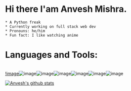 <!--
**Anv3sh/Anv3sh** is a ✨ _special_ ✨ repository because its `README.md` (this file) appears on your GitHub profile.

Here are some ideas to get you started:

- 🔭 I’m currently working on ...
- 🌱 I’m currently learning ...
- 👯 I’m looking to collaborate on ...
- 🤔 I’m looking for help with ...
- 💬 Ask me about ...
- 📫 How to reach me: ...
- 😄 Pronouns: ...
- ⚡ Fun fact: ...
-->
# Hi there I'am Anvesh Mishra.
    * A Python freak
    * Currently working on full stack web dev
    * Pronouns: he/him
    * Fun fact: I like watching anime
    
    
# Languages and Tools:
| | | | | | | |
|-----|-----|-----|-----|-----|-----|-----|
[!image](https://user-images.githubusercontent.com/51405870/121836225-af49d180-ccf0-11eb-9e6b-6153f4297d79.png)![image](https://user-images.githubusercontent.com/51405870/121836248-b7097600-ccf0-11eb-8de8-7de03b02055a.png)![image](https://user-images.githubusercontent.com/51405870/121836285-bf61b100-ccf0-11eb-912f-e948a58343bd.png)![image](https://user-images.githubusercontent.com/51405870/121836294-c688bf00-ccf0-11eb-8027-d3d1fc312eef.png)![image](https://user-images.githubusercontent.com/51405870/121836302-ca1c4600-ccf0-11eb-9536-5ccfca7c8316.png)![image](https://user-images.githubusercontent.com/51405870/121836309-ce486380-ccf0-11eb-8b8e-4ea091501dad.png)![image](https://user-images.githubusercontent.com/51405870/121836316-d2748100-ccf0-11eb-8ba0-3f73f5c6832e.png)

[![Anvesh's github stats](https://github-readme-stats.vercel.app/api?username=Anv3sh)](https://github.com/Anv3sh/github-readme-stats)





